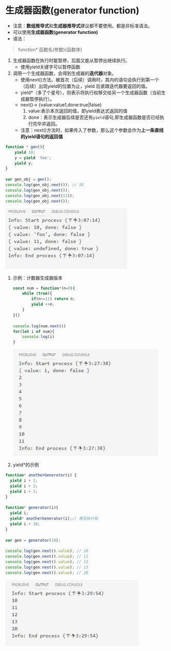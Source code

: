 # 生成器函数(generator function)

* 注意：**数组推导式**和**生成器推导式**建议都不要使用。都是非标准语法。
* 可以使用**生成器函数(generator function)**
* 语法：  

> function* 函数名(参数){函数体}

1. 生成器函数在执行时能暂停，后面又能从暂停出继续执行。
    * 使用yield关键字可以暂停函数
2. 调用一个生成器函数，会得到生成器的**迭代器**对象。
    * 使用next()方法。被首次（后续）调用时，其内的语句会执行到第一个（后续）出现yield的位置为止，yield 后紧跟迭代器要返回的值。
    * yield*（多了个星号），则表示将执行权移交给另一个生成器函数（当前生成器暂停执行）。
    * next()-> {value:value1,done:true|false}
        1. value:表示本次返回的值，即yield表达式返回的值
        2. done：表示生成器后续是否还有`yield`语句,即生成器函数是否已经执行完毕并返回。
    * 注意：next()方法时，如果传入了参数，那么这个参数会作为**上一条直线的yield语句的返回值**

````js
function * gen(){
    yield 10;
    y = yield 'foo';
    yield y;
}

var gen_obj = gen();
console.log(gen_obj.next()); // 10
console.log(gen_obj.next());
console.log(gen_obj.next(11));
console.log(gen_obj.next());
````

![yield_001](../img/yield_001.jpg)  

1. 示例：计数器生成器版本

    ````js
    const num = function*(n=0){
        while (true){
            if(n>=11) return n;
            yield ++n;
        }
    }()

    console.log(num.next())
    for(let i of num){
        console.log(i)
    }
    ````

    ![yield_002](../img/yield_002.jpg)  

2. yield*的示例

````js
function* anotherGenerator(i) {
  yield i + 1;
  yield i + 2;
  yield i + 3;
}

function* generator(i){
  yield i;
  yield* anotherGenerator(i);// 移交执行权
  yield i + 10;
}

var gen = generator(10);

console.log(gen.next().value); // 10
console.log(gen.next().value); // 11
console.log(gen.next().value); // 12
console.log(gen.next().value); // 13
console.log(gen.next().value); // 20
````

![yield_003](../img/yield_003.jpg)  







